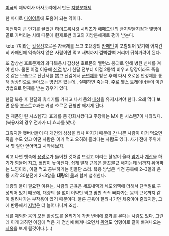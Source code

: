 [미국](%EB%AF%B8%EA%B5%AD.md)의 제약회사 아사토리에서 만든 [지방분해제](%EC%A7%80%EB%B0%A9%20%EB%B6%84%ED%95%B4%EC%A0%9C.md)

한 마디로 [다이어트](%EB%8B%A4%EC%9D%B4%EC%96%B4%ED%8A%B8.md)에 도움이 되는 약이다.

이전까지 큰 인기를 끌었던 [하이드록시컷](%ED%95%98%EC%9D%B4%EB%93%9C%EB%A1%9D%EC%8B%9C%20%EC%BB%B7.md) 시리즈가
[에페드린](%EC%97%90%ED%8E%98%EB%93%9C%EB%A6%B0.md)의 금지약물지정과 몇명이 골로 가버리는 사태 때문에
현재로썬 최고의 지방분해제로 평가 받는다.

keto-7이라는 [갑상선](%EA%B0%91%EC%83%81%EC%84%A0.md)호르몬 자극제를 쓰고 초대량의
[카페인](%EC%B9%B4%ED%8E%98%EC%9D%B8.md)이 포함되어 있기에 어지간히 카페인에 익숙하지 않은 사람이면 먹고
새벽까지 껌뻑껌뻑 거리며 뒤척거려야 된다.

또 갑상선 호르몬제의 과다복용시 갑상선 호르몬의 밸런스 붕괴로 인해 병원 신세를 져야 한다. 물론 이걸 이용해
[신검](%EC%8B%A0%EA%B2%80.md) 받기 한달 전부터 이걸 2통씩 비우고 당장이라도 죽을 것 같은 모습으로 진단서를 뽑고
신검에서 [군면제](%EA%B5%B0%EB%A9%B4%EC%A0%9C.md)를 받은 후에 다시 호로몬 안정제를 통해 정상인으로 돌아오는
방법은 있는데.. 실패하면 죽는다. 주로 헬스 [트레이너](%ED%8A%B8%EB%A0%88%EC%9D%B4%EB%84%88.md)들이
이런 방법으로 면제를 받는 경우가 있다.

한달 복용 후 한달의 휴식기를 가지고 나서 몸의 [내성](%EB%82%B4%EC%84%B1.md)을 유지시켜야 한다. 오래 먹다 보면
운동 [부스트](%EB%B6%80%EC%8A%A4%ED%8A%B8.md)효과는 커녕 호르몬 균형만 깨지게 된다.

원 제품인 린 시스템7과 효과를 좀 강화시켰다고 주장하는 MX 린 시스템7이 나와있다.(복용자의 경우 전자가 더 효과를 봤다)

그렇지만 팻버너들이 다 개인의 상성을 꽤나 따지기 때문에 [간](%EA%B0%84.md) 나쁜 사람이 이거 먹으면 죽을 수도 있고 어떤
사람은 이거 먹고 오히려 졸리다는 사람도 있다. 사기 전에 주위에서 몇 알만 얻어먹고 시작해보자.

먹고 나면 뱃속에 [용광로](%EC%9A%A9%EA%B4%91%EB%A1%9C.md)가 들어찬 것처럼 뜨겁고 머리는 혈압이 올라
[암기](%EC%95%94%EA%B8%B0.md)나 [계산](%EA%B3%84%EC%82%B0.md)을 하기가 힘들어 지고,
[혈압](%ED%98%88%EC%95%95.md)이 높아진다. 쉽게 말해 [근육](%EA%B7%BC%EC%9C%A1.md)은
불끈불끈 해지는데 [뇌](%EB%87%8C.md)까지 쥐어짜는 느낌이라, 이걸 먹고 공부하기는 힘들단 소리. 복용 방법은 식전 공복에
2~3알과 운동 시작 30분전에 2~3알을 **대량**의 [물](%EB%AC%BC.md)과 함께 섭취한다.

대량의 물이 필요한 이유는, 사람의 근육은 세포내액과 세포외액에 더해서 단백질로 구성되어 있기 때문에, 대량의 물 없이 이약만 먹고 땀만
좍좍 빼다가는 몸의 근육까지 같이 잘려나가는 부작용이 있기 때문이다. 물론 근육이 잘려나가면 체중이야 줄겠지만, 그에 반동해서
[지방](%EC%A7%80%EB%B0%A9.md)은 더 늘어나니까 조심.

[뇌](%EB%87%8C.md)를 제외한 몸의 모든 활성도를 올리기에 가끔 [변비](%EB%B3%80%EB%B9%84.md)에
효과를 본다는 사람도 있다. 그런데 이게 과하면 아침에 먹은 게 점심에 빠져나오면서 [위액](%EC%9C%84%EC%95%A1.md)도
엉덩이로 같이 빠져나오는 [지옥](%EC%A7%80%EC%98%A5.md)을 보게 될것이다.(...)

